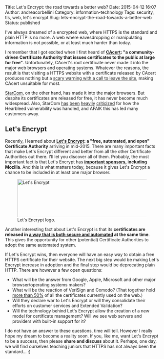 Title: Let's Encrypt: the road towards a better web?
Date: 2015-04-12 16:07
Author: andreacorbellini
Category: information-technology
Tags: security, tls, web, let's encrypt
Slug: lets-encrypt-the-road-towards-a-better-web
Status: published

I've always dreamed of a encrypted web, where HTTPS is the standard and plain HTTP is no more. A web where eavesdropping or manipulating information is not possible, or at least much harder than today.

I remember that I got excited when I first heard of **[CAcert](http://www.cacert.org/): "a community-driven Certificate Authority that issues certificates to the public at large for free"**. Unfortunately, CAcert's root certificate never made it into the major web browsers and operating systems. Whatever the reasons, the result is that visiting a HTTPS website with a certificate released by CAcert produces nothing but a [scary warning with a call to leave the site](https://cacert.org/), making CAcert unsuitable for most.

[StarCom](https://www.startssl.com/), on the other hand, has made it into the major browsers. But despite its certificates are released for free, it has never become much widespread. Also, StarCom [has](https://news.ycombinator.com/item?id=7557764) [been](https://www.techdirt.com/articles/20140409/11442426859/shameful-security-startcom-charges-people-to-revoke-ssl-certs-vulnerable-to-heartbleed.shtml) [heavily](https://twitter.com/startssl/status/453631038883758080) [criticized](https://bugzilla.mozilla.org/show_bug.cgi?id=994033) for how the Hearbleed vulnerability was handled, and AFAIK this has led many customers away.

## Let's Encrypt

Recently, I learned about **[Let's Encrypt](https://letsencrypt.org/): a "free, automated, and open" Certificate Authority** arriving in mid-2015. There are many important facts that make Let's Encrypt different and better from all the other Certificate Authorities out there. I'll let you discover all of them. Probably, the most important fact is that Let's Encrypt has **[important sponsors](https://letsencrypt.org/sponsors/), including Mozilla**. And this is what matters today, because it gives Let's Encrypt a chance to be included in at least one major browser.

<figure>
  <a href="https://letsencrypt.org/"><img src="{filename}/images/letsencrypt-logo-horizontal.png" alt="Let&#039;s Encrypt" width="519" height="124"></a>
  <figcaption>Let's Encrypt logo.</figcaption>
</figure>

Another interesting fact about Let's Encrypt is that its **certificates are released in [a way that is both secure and automated](https://letsencrypt.org/howitworks/technology/) at the same time**. This gives the opportunity for other (potential) Certificate Authorities to adopt the same automated system.

If Let's Encrypt wins, then everyone will have an easy way to obtain a free HTTPS certificate for their website. The next big step would be making Let's Encrypt increase in adoption and the final step would be deprecating plain HTTP. There are however a few open questions:

* What will be the answer from Google, Apple, Microsoft and other major browser/operating systems makers?
* What will be the reaction of VeriSign and Comodo? (That together hold [more than 50%](http://w3techs.com/technologies/overview/ssl_certificate/all) of all the certificates currently used on the web.)
* Will they declare war to Let's Encrypt or will they consolidate their efforts on customer services and Extended Validation?
* Will the technology behind Let's Encrypt allow the creation of a new model for certificate management? Will we see web servers and providers with built-in support for it?

I do not have an answer to these questions, time will tell. However I really hope my dream to become a reality soon. If you, like me, want Let's Encrypt to be a success, then please **share and discuss** about it. Perhaps, one day, we will find ourselves teaching juniors that HTTPS has not always been the standard... :)
